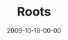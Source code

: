 ---
layout: message
category: message
series: "The Garden"
title: "Roots"
date: 2009-10-18-00-00
message_id: 586
description: "Chuck Mingo discusses the importance of spending time in good soil."
video: "http://s3.amazonaws.com/crossroads-media/messages/video/Web.mp4"
video-duration: "40:59"
yt-embed-url: "//www.youtube.com/embed/EHMX2gXlhAk"
video-image: "http://s3.amazonaws.com/crossroads-media/images/Web.jpg"
sc-permalink-url: "http://soundcloud.com/crdschurch/roots"
audio: "http://s3.amazonaws.com/crossroads-media/messages/audio/Web.mp3"
audio-duration: "40:59"
notes-description: ""
notes: "http://s3.amazonaws.com/crossroads-media/documents/SN_10_17-18_09.pdf"
notes-title: "Roots (Study Notes)"
program: "http://s3.amazonaws.com/crossroads-media/documents/10_17-18_09Program.pdf"
tag: 
 - mingo
 - growth
 - remain
 - planting
 - roots
 - rooted
 - chuck
 - fruit
explicit: false
---